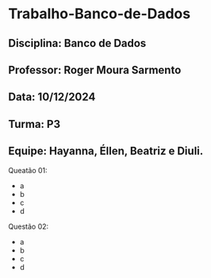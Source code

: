 # Trabalho-Banco-de-Dados
## Disciplina: Banco de Dados
## Professor: Roger Moura Sarmento
## Data: 10/12/2024
## Turma: P3
## Equipe: Hayanna, Éllen, Beatriz e Diuli.

Queatão 01:
- a
- b
- c
- d

Questão 02:
- a
- b
- c
- d

